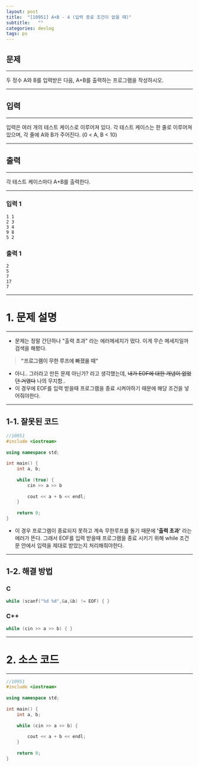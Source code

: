 ```yaml
---
layout: post
title:  "[10951] A+B - 4 (입력 종료 조건이 없을 때)"
subtitle:   ""
categories: devlog
tags: ps
---
```


## 문제

- - -


두 정수 A와 B를 입력받은 다음, A+B를 출력하는 프로그램을 작성하시오.


- - -


## 입력


- - -


입력은 여러 개의 테스트 케이스로 이루어져 있다.
각 테스트 케이스는 한 줄로 이루어져 있으며, 각 줄에 A와 B가 주어진다. (0 < A, B < 10)


- - -


## 출력

- - -


각 테스트 케이스마다 A+B를 출력한다.


- - -


### 입력 1

```
1 1
2 3
3 4
9 8
5 2
```

### 출력 1

```
2
5
7
17
7
```

* * *








# 1. 문제 설명

- - -


- 문제는 정말 간단하나 "출력 초과" 라는 에러메세지가 떴다. 이게 무슨 메세지일까 검색을 해봤다.

> **"프로그램이 무한 루프에 빠졌을 때"**

- 아니.. 그러라고 만든 문제 아닌가? 라고 생각했는데, ~~내가 EOF에 대한 개념이 없었던 거였다~~ 나의 무지함..  
- 이 경우에 EOF를 입력 받을때 프로그램을 종료 시켜야하기 때문에 해당 조건을 넣어줘야한다.

- - -
  
  

## 1-1. 잘못된 코드
```cpp
//10951
#include <iostream>
 
using namespace std;
 
int main() {
    int a, b;
 
    while (true) {
        cin >> a >> b
 
        cout << a + b << endl;
    }
 
    return 0;
}
```

- 이 경우 프로그램이 종료되지 못하고 계속 무한루프를 돌기 때문에 **'출력 초과'** 라는 에러가 뜬다.
그래서 EOF를 입력 받을때 프로그램을 종료 시키기 위해 while 조건문 안에서 입력을 제대로 받았는지 처리해줘야한다.


- - -




## 1-2. 해결 방법



### C
```cpp
while (scanf("%d %d",&a,&b) != EOF) { }
```


### C++

```cpp
while (cin >> a >> b) { }
```

***








# 2. 소스 코드


- - -


```cpp
//10951
#include <iostream>
 
using namespace std;
 
int main() {
    int a, b;
 
    while (cin >> a >> b) {
 
        cout << a + b << endl;
    }
 
    return 0;
}
```